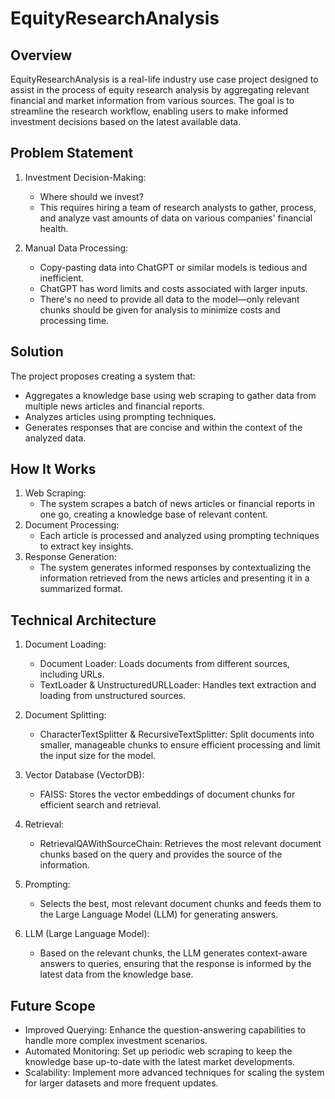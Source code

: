 # EquityResearchAnalysis
## Overview
EquityResearchAnalysis is a real-life industry use case project designed to assist in the process of equity research analysis by aggregating relevant financial and market information from various sources. The goal is to streamline the research workflow, enabling users to make informed investment decisions based on the latest available data.

## Problem Statement
1. Investment Decision-Making:

    * Where should we invest?
    * This requires hiring a team of research analysts to gather, process, and analyze vast amounts of data on various companies' financial health.

2. Manual Data Processing:

    * Copy-pasting data into ChatGPT or similar models is tedious and inefficient.
    * ChatGPT has word limits and costs associated with larger inputs.
    * There's no need to provide all data to the model—only relevant chunks should be given for analysis to minimize costs and processing time.

## Solution
The project proposes creating a system that:

* Aggregates a knowledge base using web scraping to gather data from multiple news articles and financial reports.
* Analyzes articles using prompting techniques.
* Generates responses that are concise and within the context of the analyzed data.
## How It Works
1. Web Scraping:
    * The system scrapes a batch of news articles or financial reports in one go, creating a knowledge base of relevant content.
2. Document Processing:
    * Each article is processed and analyzed using prompting techniques to extract key insights.
3. Response Generation:
    * The system generates informed responses by contextualizing the information retrieved from the news articles and presenting it in a summarized format.
## Technical Architecture
1. Document Loading:

    * Document Loader: Loads documents from different sources, including URLs.
    * TextLoader & UnstructuredURLLoader: Handles text extraction and loading from unstructured sources.
2. Document Splitting:

    * CharacterTextSplitter & RecursiveTextSplitter: Split documents into smaller, manageable chunks to ensure efficient processing and limit the input size for the model.
3. Vector Database (VectorDB):

    * FAISS: Stores the vector embeddings of document chunks for efficient search and retrieval.
4. Retrieval:

    * RetrievalQAWithSourceChain: Retrieves the most relevant document chunks based on the query and provides the source of the information.
5. Prompting:

    * Selects the best, most relevant document chunks and feeds them to the Large Language Model (LLM) for generating answers.
6. LLM (Large Language Model):

    * Based on the relevant chunks, the LLM generates context-aware answers to queries, ensuring that the response is informed by the latest data from the knowledge base.

## Future Scope
* Improved Querying: Enhance the question-answering capabilities to handle more complex investment scenarios.
* Automated Monitoring: Set up periodic web scraping to keep the knowledge base up-to-date with the latest market developments.
* Scalability: Implement more advanced techniques for scaling the system for larger datasets and more frequent updates.


